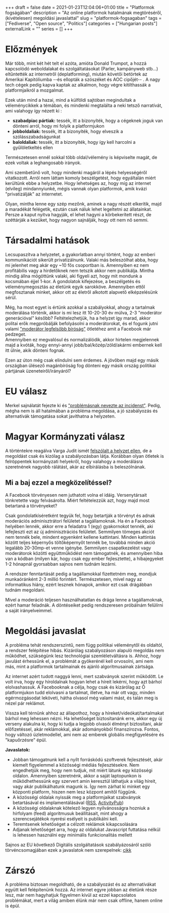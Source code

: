 +++ 
draft = false
date = 2021-01-23T12:04:06+01:00
title = "Platformok fogságában"
description = "Az online platformok hatalmának megtöréséről, (kivételesen) megoldási javaslattal"
slug = "platformok-fogsagaban" 
tags = ["Fediverse", "Open source", "Politics"]
categories = ["Hungarian posts"]
externalLink = ""
series = []
+++

# Előzmények


Már több, mint két hét telt el azóta, amióta Donald Trumpot, a hozzá kapcsolódó weboldalakat és szolgáltatásokat (Parler, kampányweb stb...) 
eltűntették az internetről (deplatforming), miután követői betörtek az Amerikai Kapitóliumba --és ellopták a szószéket és AOC cipőjét-- . 
A nagy tech cégek pedig kapva kaptak az alkalmon, hogy végre kitilthassák a platformjaikról a mozgalmat.


Ezek után mind a hazai, mind a külföldi sajtóban megindultak a véleménycikkek a témában, és mindenki megtalálta a neki tetsző narratívát,
ami valahogy így nézett ki :
 - **szabadpiac pártiak:** tessék, itt a bizonyíték, hogy a cégeknek joguk van dönteni arról, hogy mi folyik a platformjukon
 - **jobboldaliak:** tessék, itt a bizonyíték, hogy elveszik a szólásszabadságunkat
 - **baloldaliak:** tessék, itt a bizonyíték, hogy így kell harcolni a gyűlöletkeltés ellen
 
 Természetesen ennél sokkal több oldal/vélemény is képviselte magát, de ezek voltak a leghangosabb irányok.
 
 
 Ami szembetűnő volt, hogy mindenki magáról a lépés helyességéről vitatkozott. 
 Arról nem láttam komoly beszélgetést, hogy egyáltalán miért kerültünk ebbe a helyzetbe.
 Hogy lehetséges az, hogy míg az internet (elvileg) mindannyiunké, mégis vannak olyan platformok, amik kvázi "privatizálják" az internetet. 
 
 
 Olyan, mintha lenne egy szép mezőnk, aminek a nagy részét elkerítik, majd a maradékát felégetik, ezután csak náluk lehet legeltetni az állatainkat.
 Persze a kaput nyitva hagyják, el lehet hagyni a körbekerített részt, de széttárják a kezüket, hogy nagyon sajnálják, hogy ott nem nő semmi.
 
 
 # Társadalmi hatások
 
 
 Lecsupaszítva a helyzetet, a gyakorlatban annyi történt, hogy az emberi kommunikációt sikerült privatizálnunk. 
 Valaki más beleszólhat abba, hogy mi jelenhet meg akár egy ~10 fős csoportban is. 
 Amennyiben ez nem profitábilis vagy a hirdetőknek nem tetszik akkor nem publikálja.
 Mintha mindig állna mögöttünk valaki, aki figyeli azt, hogy mit mondunk a kocsmában éjjel 1-kor. 
 A gondolatok kifejezése, a beszélgetés és véleménymegosztás az életünk egyik sarokköve. 
 Amennyiben ettől megfosztanak minket, akkor ott az életről alkotott alapvető elképzelésünk sérül.
 
 
 Még, ha most egyet is értünk azokkal a szabályokkal, ahogy a tartalmak moderálása történik, akkor is mi lesz itt 10-20-30 év múlva, 2-3 "moderátor generációval" később?
 Feltételezhetjük, ha a helyzet így marad, akkor politai erők megpróbálják befolyásolni a moderátorokat, és el fogunk jutni valami 
 ["moderátor legfelsőbb bíróság"](https://www.nytimes.com/2021/01/22/technology/facebook-oversight-board-trump.html) ötletéhez amit a Facebook már pedzeget.    
 Amennyiben ez megvalósul és normalizálódik, akkor hirtelen megjelennek majd a kvóták, hogy ennyi-annyi jobb/bal/közép/zöld/akármi embernek kell itt ülnie, akik dönteni fognak.
 
 Ezen az úton még csak elindulni sem érdemes.
 A jövőben majd egy másik országban ülésező magánbíróság fog dönteni egy másik ország politikai pártjának üzeneteiről/irányáról?
 
 
 # EU válasz
 
 Merkel sajnálatát fejezte ki és ["problémásnak nevezte az incidenst"](https://apnews.com/article/merkel-trump-twitter-problematic-dc9732268493a8ac337e03159f0dc1c9).
 Pedig, mégha nem is áll hatalmában a probléma megoldása, a jó szabályozás és alternatívák támogatása sokat javíthatna a helyzeten.
  
  
 # Magyar Kormányzati válasz
 
 A történtekre reagálva Varga Judit ismét [felszólalt a helyzet ellen](https://hvg.hu/itthon/20210118_varga_judit_facebook_tiltas), 
 de a megoldást csak és kizólag a szabályozásban látja.
 Korábban olyan ötletek is felröppentek kormányzati helyekről, hogy valahogy a moderálásra szeretnének nagyobb rálátást, akár az elbírálásba is beleszólnának.
 
 ## Mi a baj ezzel a megközelítéssel?
 
 A Facebook törvényesen nem juthatott volna el idáig. Versenytársait tönkretette vagy felvásárolta. Miért feltételezzük azt, hogy majd most betartaná a törvényeket?
 
 Csak gondolatkíséretként tegyük fel, hogy betartják a törvényt és adnak moderációs adminisztrátori felületet a tagállamoknak. Ha én a Facebook helyében lennék, akkor erre a feladatra 1 (egy) gyakornokot tennék, aki lefejleszti ezt az új adminisztrációs felületet. 
 Semmilyen tömeges akciót nem tennék bele, mindent egyenként kellene kattintani. Minden kattintás között teljes képernyős töltőképernyőt tennék be, 
 továbbá minden akció legalább 20-30mp-et venne igénybe.
 Semmilyen csapatkezelést vagy moderátorok közötti együttműködést nem támogatnék, és amennyiben hiba van a kódban (milyen kár, hogy csak egy ember fejlesztette),
 a hibajegyeket 1-2 hónapnál gyorsabban sajnos nem tudnám lezárni.
 
 
 A rendszer fenntartását pedig a tagállamokkal fizettetném meg, mondjuk munkaóránként 2-3 millió forintért.
 Természetesen, mivel nagy az informatikus hiány, ezért lesznek hónapok, amikor ezt csak drágábban tudnám megoldani.
 
 
 Mivel a moderáció teljesen használhatatlan és drága lenne a tagállamoknak, ezért hamar feladnák. 
 A döntéseiket pedig rendszeresen próbálnám felülírni a saját irányelveimmel. 

 
 # Megoldási javaslat
 
 
 A probléma tehát rendszerszintű, nem függ politikai véleménytől és oldaltól, a rendszer felépítése hibás. Kizárólag szabályozáson alapuló megoldás nem működhet, szükségünk lesz technológiai szemléletváltásra is.
 Ahhoz, hogy javulást érhessünk el, a problémát a gyökerénél kell orvosolni, ami nem más, mint a platformok tartalmainak és ajánló algoritmusainak zártsága.
 
 Az internet azért tudott naggyá lenni, mert szabványok szerint működött. 
 Le volt írva, hogy egy híroldalnak hogyan lehet a híreit lekérni, hogy azt bárhol elolvashassuk. 
 A Facebooknak a célja, hogy csak és kizárólag az Ő platformjukon tudd elolvasni a tartalmat, illetve, ha már ott vagy, minden egérmozgásodat leköveti, hátha olvasol még valami mást, és talán meg is nézel pár reklámot. 
 
 Vissza kell térnünk ahhoz az állapothoz, hogy a híreket/videókat/tartalmakat bárhol meg lehessen nézni.
 Ha lehetőséget biztosítanánk erre, akkor egy új verseny alakulna ki, hogy ki tudja a legjobb olvasói élményt biztosítani, akár előfizetéssel,
 akár reklámokkal, akár adományokból finanszírozva. Fontos, hogy változó üzletmodellel, ami nem az emberek globális megfigyelésére és "kapuőrzésre" épül. 
 
**Javaslatok:**
  - Jobban támogatnunk kell a nyílt forráskódú szoftverek fejlesztését, akár kiemelt figyelemmel a közösségi médiás fejlesztésekre. Nem engedhetjük meg, hogy nem tudjuk, mit miért látunk egy közösségi oldalon. Amennyiben szeretnénk, akkor a saját laptopunkon is működhethessünk egy szervert amin keresztül láthatjuk a világ híreit, vagy akár publikálhatunk magunk is. Így nem zárhat ki minket egy központi platform, hiszen nem lesz központ amitől függünk.
  - A közösségi oldalak nyissák meg a platformjaikat szabványok betartásával és implamentálásával ([RSS](https://hu.wikipedia.org/wiki/RSS), [ActivityPub](https://en.wikipedia.org/wiki/ActivityPub))
  - A közösségi oldalaknak kötelező legyen nyilvánosságra hozniuk a hírfolyam (feed) algoritmusuk beállításait, mint ahogy a szerencsejátékok nyerési esélyeit is publikálni kell. 
  - Teremtsenek lehetőséget a célzott reklámok kikapcsolására 
  - Adjanak lehetőséget arra, hogy az oldalukat Javascript futtatása nélkül is lehessen használni egy minimális funkcionalitás mellett

 Sajnos az EU következő Digitális szolgáltatások szabályázosáról szóló törvéncsomagjában ezek a javaslatok nem szerepelnek: [cikk](https://european-pirateparty.eu/pirates-new-digital-services-act-dsa-is-disappointing/)
 

# Zárszó

 A probléma biztosan megoldható, de a szabályozást és az alternatívákat együtt kell felépítenünk hozzá. 
 Az internet egyre jobban az életünk része lesz, már nem hagyhatjuk figyelmen kívül az ezzel kapcsolatos problémákat, mert a világ amiben élünk már nem csak offline, hanem online is épül. 
